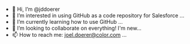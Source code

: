 - 👋 Hi, I’m @jddoerer
- 👀 I’m interested in using GitHub as a code repository for Salesforce ...
- 🌱 I’m currently learning how to use GitHub ...
- 💞️ I’m looking to collaborate on everything! I'm new...
- 📫 How to reach me: joel.doerer@color.com ...

<!---
jddoerer/jddoerer is a ✨ special ✨ repository because its `README.md` (this file) appears on your GitHub profile.
You can click the Preview link to take a look at your changes.
--->
